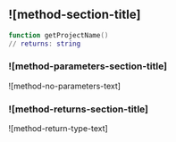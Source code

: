 ## ![method-section-title]


```lua
function getProjectName()
// returns: string
```


### ![method-parameters-section-title]

![method-no-parameters-text]

### ![method-returns-section-title]

![method-return-type-text]

